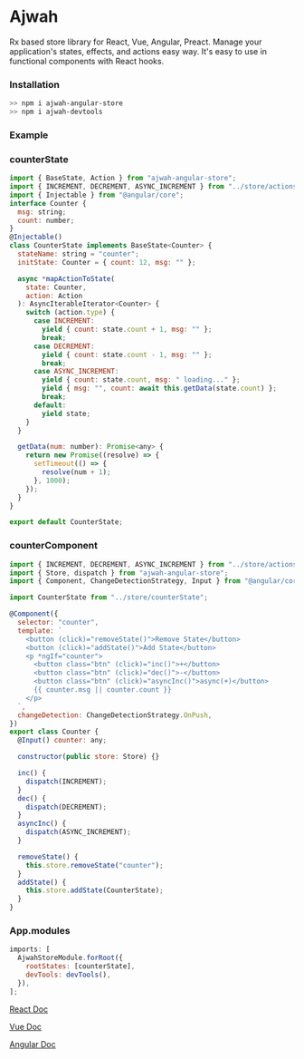 # Ajwah

Rx based store library for React, Vue, Angular, Preact. Manage your application's states, effects, and actions easy way. It's easy to use in functional components with React hooks.

### Installation

```sh
>> npm i ajwah-angular-store
>> npm i ajwah-devtools
```

### Example

### counterState

```javascript
import { BaseState, Action } from "ajwah-angular-store";
import { INCREMENT, DECREMENT, ASYNC_INCREMENT } from "../store/actions";
import { Injectable } from "@angular/core";
interface Counter {
  msg: string;
  count: number;
}
@Injectable()
class CounterState implements BaseState<Counter> {
  stateName: string = "counter";
  initState: Counter = { count: 12, msg: "" };

  async *mapActionToState(
    state: Counter,
    action: Action
  ): AsyncIterableIterator<Counter> {
    switch (action.type) {
      case INCREMENT:
        yield { count: state.count + 1, msg: "" };
        break;
      case DECREMENT:
        yield { count: state.count - 1, msg: "" };
        break;
      case ASYNC_INCREMENT:
        yield { count: state.count, msg: " loading..." };
        yield { msg: "", count: await this.getData(state.count) };
        break;
      default:
        yield state;
    }
  }

  getData(num: number): Promise<any> {
    return new Promise((resolve) => {
      setTimeout(() => {
        resolve(num + 1);
      }, 1000);
    });
  }
}

export default CounterState;
```

### counterComponent

```js
import { INCREMENT, DECREMENT, ASYNC_INCREMENT } from "../store/actions";
import { Store, dispatch } from "ajwah-angular-store";
import { Component, ChangeDetectionStrategy, Input } from "@angular/core";

import CounterState from "../store/counterState";

@Component({
  selector: "counter",
  template: `
    <button (click)="removeState()">Remove State</button>
    <button (click)="addState()">Add State</button>
    <p *ngIf="counter">
      <button class="btn" (click)="inc()">+</button>
      <button class="btn" (click)="dec()">-</button>
      <button class="btn" (click)="asyncInc()">async(+)</button>
      {{ counter.msg || counter.count }}
    </p>
  `,
  changeDetection: ChangeDetectionStrategy.OnPush,
})
export class Counter {
  @Input() counter: any;

  constructor(public store: Store) {}

  inc() {
    dispatch(INCREMENT);
  }
  dec() {
    dispatch(DECREMENT);
  }
  asyncInc() {
    dispatch(ASYNC_INCREMENT);
  }

  removeState() {
    this.store.removeState("counter");
  }
  addState() {
    this.store.addState(CounterState);
  }
}

```

### App.modules

```js
imports: [
  AjwahStoreModule.forRoot({
    rootStates: [counterState],
    devTools: devTools(),
  }),
];
```

[React Doc](https://github.com/JUkhan/Ajwah/tree/minandeasy/docs/react#ajwah)

[Vue Doc](https://github.com/JUkhan/Ajwah/tree/minandeasy/docs/vue#ajwah)

[Angular Doc](https://github.com/JUkhan/Ajwah/tree/minandeasy/docs/angular#ajwah)

